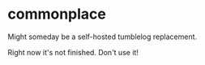 commonplace
===========

Might someday be a self-hosted tumblelog replacement.

Right now it's not finished. Don't use it!

